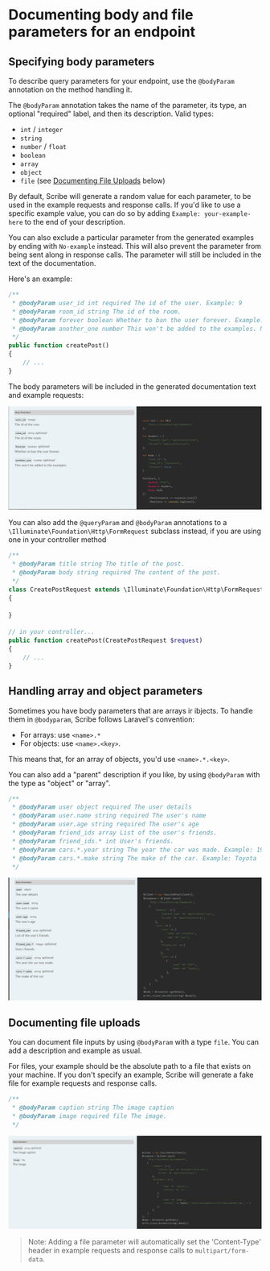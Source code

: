# Documenting body and file parameters for an endpoint

## Specifying body parameters
To describe query parameters for your endpoint, use the `@bodyParam` annotation on the method handling it.

The `@bodyParam` annotation takes the name of the parameter, its type, an optional "required" label, and then its description. Valid types:
- `int` / `integer`
- `string`
- `number` / `float`
- `boolean`
- `array`
- `object`
- `file` (see [Documenting File Uploads](#documenting-file-uploads) below)

By default, Scribe will generate a random value for each parameter, to be used in the example requests and response calls. If you'd like to use a specific example value, you can do so by adding `Example: your-example-here` to the end of your description.

You can also exclude a particular parameter from the generated examples by ending with `No-example` instead. This will also prevent the parameter from being sent along in response calls. The parameter will still be included in the text of the documentation.

Here's an example:

```php
/**
 * @bodyParam user_id int required The id of the user. Example: 9
 * @bodyParam room_id string The id of the room.
 * @bodyParam forever boolean Whether to ban the user forever. Example: false
 * @bodyParam another_one number This won't be added to the examples. No-example
 */
public function createPost()
{
    // ...
}
```

The body parameters will be included in the generated documentation text and example requests:

![](images/endpoint-bodyparams-1.png)


You can also add the `@queryParam` and `@bodyParam` annotations to a `\Illuminate\Foundation\Http\FormRequest` subclass instead, if you are using one in your controller method

```php
/**
 * @bodyParam title string The title of the post.
 * @bodyParam body string required The content of the post.
 */
class CreatePostRequest extends \Illuminate\Foundation\Http\FormRequest
{

}

// in your controller...
public function createPost(CreatePostRequest $request)
{
    // ...
}
```

## Handling array and object parameters
Sometimes you have body parameters that are arrays ir ibjects. To handle them in `@bodyparam`, Scribe follows Laravel's convention:
- For arrays: use `<name>.*`
- For objects: use `<name>.<key>`.

This means that, for an array of objects, you'd use `<name>.*.<key>`.

You can also add a "parent" description if you like, by using `@bodyParam` with the type as "object" or "array".

```php
/**
 * @bodyParam user object required The user details
 * @bodyParam user.name string required The user's name
 * @bodyParam user.age string required The user's age
 * @bodyParam friend_ids array List of the user's friends.
 * @bodyParam friend_ids.* int User's friends.
 * @bodyParam cars.*.year string The year the car was made. Example: 1997
 * @bodyParam cars.*.make string The make of the car. Example: Toyota
 */
```

![](images/endpoint-bodyparams-2.png)


## Documenting file uploads
You can document file inputs by using `@bodyParam` with a type `file`. You can add a description and example as usual. 

For files, your example should be the absolute path to a file that exists on your machine. If you don't specify an example, Scribe will generate a fake file for example requests and response calls.

```php
/**
 * @bodyParam caption string The image caption
 * @bodyParam image required file The image.
 */
```

![](images/endpoint-bodyparams-3.png) 

> Note: Adding a file parameter will automatically set the 'Content-Type' header in example requests and response calls to `multipart/form-data`.
